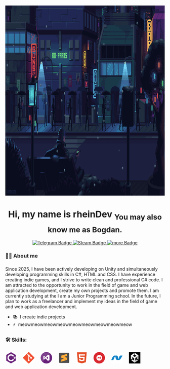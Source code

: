<br clear="both">
<div align="center">
  <img height="600" width="1000" src="https://github.com/BogdanBTO/BogdanBTO/blob/main/welcome.gif?raw=true">
 <!-- <img height="300" width="600" src="https://tenor.com/ru/view/xd-programming-gif-23473924.gif"  /> -->
</div>

###
<h1 align="center">Hi, my name is rheinDev <sub>You may also know me as Bogdan.</sub></h1>

<div align="center">
    <a href="(https://t.me/rhein_dev" target="_blank)">
    <img src="https://img.shields.io/badge/Telegram-black?style=for-the-badge&logo=twitter&logoColor=white" alt="Telegram Badge"/>

  <a href="([https://t.me/rhein_dev" target="_blank](https://steamcommunity.com/profiles/76561198867971647/))">
    <img src="https://img.shields.io/badge/Steam-blue?style=for-the-badge&logo=twitter&logoColor=white" alt="Steam Badge"/>

  <a href="(https://t.me/rhein_dev" target="_blank)">
    <img src="https://img.shields.io/badge/more-pale?style=for-the-badge&logo=twitter&logoColor=white" alt="more Badge"/>
  </a>
   <!-- <a href="https://vk.com/id863705587" target="_blank">
    <img src="https://img.shields.io/badge/VKONTAKTE-blue" height="25" alt="youtube logo"  />
  </a> -->
</div>

###

###

<h3 align="left"> 👩‍💻  About me</h3>

###

<p align="left">Since 2025, I have been actively developing on Unity and simultaneously developing programming skills in C#, HTML and CSS.
I have experience creating indie games, and I strive to write clean and professional C# code. I am attracted to the opportunity to work in the field of game and web application development, create my own projects and promote them.
I am currently studying at the I am a Junior Programming school. In the future, I plan to work as a freelancer and implement my ideas in the field of game and web application development.</p>





* 📚  I create indie projects
* ⚡  meowmeowmeowmeowmeowmeowmeowmeowmeow

###



###

<h3 align="left">🛠 Skills:</h3>

###
<div align="left">
<img src="https://github.com/BogdanBTO/BogdanBTO/blob/main/Skills_logo/csharp_logo.svg" width="36" height="36" alt="C#" />
  <img width="12" />
<img src="https://github.com/BogdanBTO/BogdanBTO/blob/main/Skills_logo/git_logo.svg" width="36" height="36" alt="Git" />
  <img width="12" />
<img src="https://github.com/BogdanBTO/BogdanBTO/blob/main/Skills_logo/Visual_Studio_logo.png" width="36" height="36" alt="VS Code" />
  <img width="12" />
<img src="https://github.com/BogdanBTO/BogdanBTO/blob/main/Skills_logo/sublimetext_logo.png" width="36" height="36" alt="Sublime Text" />
  <img width="12" />
<img src="https://github.com/BogdanBTO/BogdanBTO/blob/main/Skills_logo/html5_logo.svg" width="36" height="36" alt="HTML5" />
  <img width="12" />
<img src="https://github.com/BogdanBTO/BogdanBTO/blob/main/Skills_logo/mega_logo.png" width="36" height="36" alt="Google Cloud" />
  <img width="12" />
<img src="https://github.com/BogdanBTO/BogdanBTO/blob/main/Skills_logo/dot_net_logo.svg" width="36" height="36" alt=".NET" />
  <img width="12" />
<img src="https://github.com/BogdanBTO/BogdanBTO/blob/main/Skills_logo/Unity_logo.jpeg" width="36" height="36" alt="Blender" /></a>
</div>

###
<!-- Your comment here 
<h3 align="left">🔥   Моя статистика :</h3>

###

<div align="center">
  <img src=""  />
</div>

###

<div align="center">
  <img src="" height="150" alt="stats graph"  />
  <img src="" height="150" alt="languages graph"  />
</div>

###
-->
